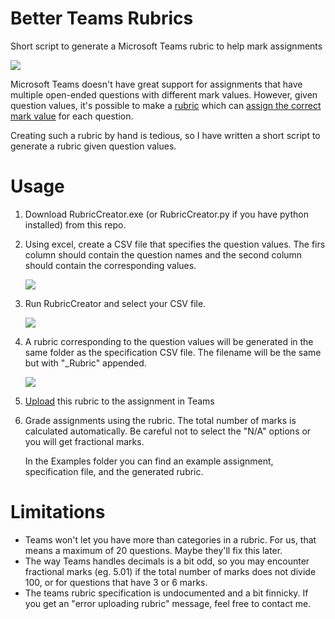 # Better Teams Rubrics

Short script to generate a Microsoft Teams rubric to help mark assignments

![](https://github.com/danielct/RubricsForTeamsTests/blob/main/pics/Marking.png?raw=true)



Microsoft Teams doesn't have great support for assignments that have multiple open-ended questions with different mark values. However, given question values, it's possible to make a [rubric](https://support.microsoft.com/en-us/office/create-and-manage-grading-rubrics-in-microsoft-teams-68292a5f-f582-4a41-8ba3-8c96288ec5ca) which can [assign the correct mark value](https://answers.microsoft.com/en-us/education_ms/forum/all/marking-maths-tests-on-assignments-on-teams/5d202645-867d-455b-b9dc-189493c2bef5) for each question. 

Creating such a rubric by hand is tedious, so I have written a short script to generate a rubric given question values.

# Usage  

1. Download RubricCreator.exe (or RubricCreator.py if you have python installed) from this repo.

2. Using excel, create a CSV file that specifies the question values. The firs column should contain the question names and the second column should contain the corresponding values.

   ![](https://github.com/danielct/RubricsForTeamsTests/blob/main/pics/Excel1.png?raw=true)

3. Run RubricCreator and select your CSV file.

   ![](https://github.com/danielct/RubricsForTeamsTests/blob/main/pics/Run.PNG?raw=true) 

4. A rubric corresponding to the question values will be generated in the same folder as the specification CSV file. The filename will be the same but with "_Rubric" appended.

   ![](https://github.com/danielct/RubricsForTeamsTests/blob/main/pics/Output.png?raw=true) 

5. [Upload](https://support.microsoft.com/en-us/office/create-and-manage-grading-rubrics-in-microsoft-teams-68292a5f-f582-4a41-8ba3-8c96288ec5ca#ID0EAABAAA=Share_rubrics) this rubric to the assignment in Teams

6. Grade assignments using the rubric. The total number of marks is calculated automatically. Be careful not to select the "N/A" options or you will get fractional marks.

   In the Examples folder you can find an example assignment, specification file, and the generated rubric.

# Limitations

- Teams won't let you have more than categories in a rubric. For us, that means a maximum of 20 questions. Maybe they'll fix this later.
- The way Teams handles decimals is a bit odd, so you may encounter fractional marks (eg. 5.01) if the total number of marks does not divide 100, or for questions that have 3 or 6 marks.
- The teams rubric specification is undocumented and a bit finnicky. If you get an "error uploading rubric" message, feel free to contact me.

